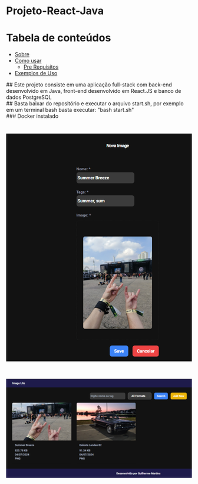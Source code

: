 # Projeto-React-Java

Tabela de conteúdos
=================
<!--ts-->
   * [Sobre](#Sobre)
   * [Como usar](#como-usar)
      * [Pre Requisitos](#pre-requisitos)
   * [Exemplos de Uso](#exemplos)
<!--te-->
<div id="Sobre">
    ## Este projeto consiste em uma aplicação full-stack com back-end desenvolvido em Java, front-end desenvolvido em React.JS e banco de dados PostgreSQL
</div>
<div id="como-usar">
    ## Basta baixar do repositório e executar o arquivo start.sh, por exemplo em um terminal bash basta executar: "bash start.sh"
</div>
<div id="pre-requistitos">
    ### Docker instalado
</div>
<div>
    <h1 align="center">
    <img  title="#Exemplo-1" src="./img/portifolio1.png" />
    </h1>
    <h1 align="center">
    <img  title="#Exemplo-2" src="./img/portifolio2.png" />
    </h1>
</div>

